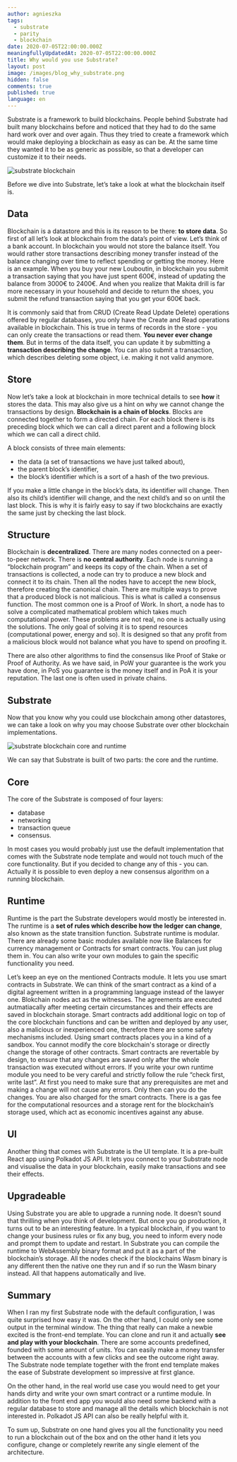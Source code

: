 ```yaml
---
author: agnieszka
tags:
  - substrate
  - parity
  - blockchain
date: 2020-07-05T22:00:00.000Z
meaningfullyUpdatedAt: 2020-07-05T22:00:00.000Z
title: Why would you use Substrate?
layout: post
image: /images/blog_why_substrate.png
hidden: false
comments: true
published: true
language: en
---
```

Substrate is a framework to build blockchains. People behind Substrate had built many blockchains before and noticed that they had to do the same hard work over and over again. Thus they tried to create a framework which would make deploying a blockchain as easy as can be. At the same time they wanted it to be as generic as possible, so that a developer can customize it to their needs.

![substrate blockchain](/images/why-would-you-use-substrate/1.png)

Before we dive into Substrate, let’s take a look at what the blockchain itself is.

## Data

Blockchain is a datastore and this is its reason to be there: **to store data**. So first of all let’s look at blockchain from the data’s point of view. Let’s think of a bank account. In blockchain you would not store the balance itself. You would rather store transactions describing money transfer instead of the balance changing over time to reflect spending or getting the money. Here is an example. When you buy your new Louboutin, in blockchain you submit a transaction saying that you have just spent 600€, instead of updating the balance from 3000€ to 2400€. And when you realize that Makita drill is far more necessary in your household and decide to return the shoes, you submit the refund transaction saying that you get your 600€ back.

It is commonly said that from CRUD (Create Read Update Delete) operations offered by regular databases, you only have the Create and Read operations available in blockchain. This is true in terms of records in the store - you can only create the transactions or read them. **You never ever change them**. But in terms of the data itself, you can update it by submitting a **transaction describing the change**. You can also submit a transaction, which describes deleting some object, i.e. making it not valid anymore.

## Store

Now let’s take a look at blockchain in more technical details to see **how** it stores the data. This may also give us a hint on why we cannot change the transactions by design. **Blockchain is a chain of blocks**. Blocks are connected together to form a directed chain. For each block there is its preceding block which we can call a direct parent and a following block which we can call a direct child. 

A block consists of three main elements: 

* the data (a set of transactions we have just talked about), 
* the parent block’s identifier,
* the block’s identifier which is a sort of a hash of the two previous. 

If you make a little change in the block’s data, its identifier will change. Then also its child’s identifier will change, and the next child’s and so on until the last block. This is why it is fairly easy to say if two blockchains are exactly the same just by checking the last block.

## Structure

Blockchain is **decentralized**. There are many nodes connected on a peer-to-peer network. There is **no central authority**. Each node is running a “blockchain program” and keeps its copy of the chain. When a set of transactions is collected, a node can try to produce a new block and connect it to its chain. Then all the nodes have to accept the new block, therefore creating the canonical chain. There are multiple ways to prove that a produced block is not malicious. This is what is called a consensus function. The most common one is a Proof of Work. In short, a node has to solve a complicated mathematical problem which takes much computational power. These problems are not real, no one is actually using the solutions. The only goal of solving it is to spend resources (computational power, energy and so). It is designed so that any profit from a malicious block would not balance what you have to spend on proofing it.

There are also other algorithms to find the consensus like Proof of Stake or Proof of Authority. As we have said, in PoW your guarantee is the work you have done, in PoS you guarantee is the money itself and in PoA it is your reputation. The last one is often used in private chains.

## Substrate

Now that you know why you could use blockchain among other datastores, we can take a look on why you may choose Substrate over other blockchain implementations.

![substrate blockchain core and runtime](/images/why-would-you-use-substrate/2.png)

We can say that Substrate is built of two parts: the core and the runtime.

## Core

The core of the Substrate is composed of four layers:

* database
* networking
* transaction queue
* consensus.

In most cases you would probably just use the default implementation that comes with the Substrate node template and would not touch much of the core functionality. But if you decided to change any of this - you can. Actually it is possible to even deploy a new consensus algorithm on a running blockchain.

## Runtime

Runtime is the part the Substrate developers would mostly be interested in. The runtime is a **set of rules which describe how the ledger can change**, also known as the state transition function. Substrate runtime is modular. There are already some basic modules available now like Balances for currency management or Contracts for smart contracts. You can just plug them in. You can also write your own modules to gain the specific functionality you need.

Let’s keep an eye on the mentioned Contracts module. It lets you use smart contracts in Substrate. We can think of the smart contract as a kind of a digital agreement written in a programming language instead of the lawyer one. Blokchain nodes act as the witnesses. The agreements are executed autmatiacally after meeting certain circumstances and their effects are saved in blockchain storage. Smart contracts add additional logic on top of the core blockchain functions and can be written and deployed by any user, also a malicious or inexperienced one, therefore there are some safety mechanisms included. Using smart contracts places you in a kind of a sandbox. You cannot modify the core blockchain's storage or directly change the storage of other contracts. Smart contracts are revertable by design, to ensure that any changes are saved only after the whole transaction was executed without errors. If you write your own runtime module you need to be very careful and strictly follow the rule “check first, write last”. At first you need to make sure that any prerequisites are met and making a change will not cause any errors. Only then can you do the changes. You are also charged for the smart contracts. There is a gas fee for the computational resources and a storage rent for the blockchain’s storage used, which act as economic incentives against any abuse.

## UI

Another thing that comes with Substrate is the UI template. It is a pre-built React app using Polkadot JS API. It lets you connect to your Substrate node and visualise the data in your blockchain, easily make transactions and see their effects. 

## Upgradeable

Using Substrate you are able to upgrade a running node. It doesn’t sound that thrilling when you think of development. But once you go production, it turns out to be an interesting feature. In a typical blockchain, if you want to change your business rules or fix any bug, you need to inform every node and prompt them to update and restart. In Substrate you can compile the runtime to WebAssembly binary format and put it as a part of the blockchain’s storage. All the nodes check if the blockchains Wasm binary is any different then the native one they run and if so run the Wasm binary instead. All that happens automatically and live. 

## Summary

When I ran my first Substrate node with the default configuration, I was quite surprised how easy it was. On the other hand, I could only see some output in the terminal window. The thing that really can make a newbie excited is the front-end template. You can clone and run it and actually **see and play with your blockchain**. There are some accounts predefined, founded with some amount of units. You can easily make a money transfer between the accounts with a few clicks and see the outcome right away. The Substrate node template together with the front end template makes the ease of Substrate development so impressive at first glance.

On the other hand, in the real world use case you would need to get your hands dirty and write your own smart contract or a runtime module. In addition to the front end app you would also need some backend with a regular database to store and manage all the details which blockchain is not interested in. Polkadot JS API can also be really helpful with it.

To sum up, Substrate on one hand gives you all the functionality you need to run a blockchain out of the box and on the other hand it lets you configure, change or completely rewrite any single element of the architecture.